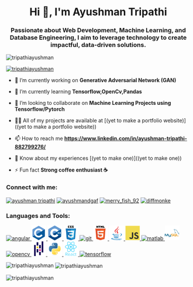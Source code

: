 <h1 align="center">Hi 👋, I'm Ayushman Tripathi</h1>
<h3 align="center">Passionate about Web Development, Machine Learning, and Database Engineering, I aim to leverage technology to create impactful, data-driven solutions.</h3>

<p align="left"> <img src="https://komarev.com/ghpvc/?username=tripathiayushman&label=Profile%20views&color=0e75b6&style=flat" alt="tripathiayushman" /> </p>

<p align="left"> <a href="https://github.com/ryo-ma/github-profile-trophy"><img src="https://github-profile-trophy.vercel.app/?username=tripathiayushman" alt="tripathiayushman" /></a> </p>

- 🔭 I’m currently working on **Generative Adversarial Network (GAN)**

- 🌱 I’m currently learning **Tensorflow,OpenCv,Pandas**

- 👯 I’m looking to collaborate on **Machine Learning Projects using Tensorflow/Pytorch**

- 👨‍💻 All of my projects are available at [(yet to make a portfolio website)]((yet to make a portfolio website))

- 📫 How to reach me **https://www.linkedin.com/in/ayushman-tripathi-882799276/**

- 📄 Know about my experiences [(yet to make one)]((yet to make one))

- ⚡ Fun fact **Strong coffee enthusiast ☕**

<h3 align="left">Connect with me:</h3>
<p align="left">
<a href="https://linkedin.com/in/ayushman tripathi" target="blank"><img align="center" src="https://raw.githubusercontent.com/rahuldkjain/github-profile-readme-generator/master/src/images/icons/Social/linked-in-alt.svg" alt="ayushman tripathi" height="30" width="40" /></a>
<a href="https://instagram.com/ayushmandgaf" target="blank"><img align="center" src="https://raw.githubusercontent.com/rahuldkjain/github-profile-readme-generator/master/src/images/icons/Social/instagram.svg" alt="ayushmandgaf" height="30" width="40" /></a>
<a href="https://www.codechef.com/users/merry_fish_92" target="blank"><img align="center" src="https://cdn.jsdelivr.net/npm/simple-icons@3.1.0/icons/codechef.svg" alt="merry_fish_92" height="30" width="40" /></a>
<a href="https://www.leetcode.com/diffmonke" target="blank"><img align="center" src="https://raw.githubusercontent.com/rahuldkjain/github-profile-readme-generator/master/src/images/icons/Social/leet-code.svg" alt="diffmonke" height="30" width="40" /></a>
</p>

<h3 align="left">Languages and Tools:</h3>
<p align="left"> <a href="https://angular.io" target="_blank" rel="noreferrer"> <img src="https://angular.io/assets/images/logos/angular/angular.svg" alt="angular" width="40" height="40"/> </a> <a href="https://www.cprogramming.com/" target="_blank" rel="noreferrer"> <img src="https://raw.githubusercontent.com/devicons/devicon/master/icons/c/c-original.svg" alt="c" width="40" height="40"/> </a> <a href="https://www.w3schools.com/cpp/" target="_blank" rel="noreferrer"> <img src="https://raw.githubusercontent.com/devicons/devicon/master/icons/cplusplus/cplusplus-original.svg" alt="cplusplus" width="40" height="40"/> </a> <a href="https://www.w3schools.com/css/" target="_blank" rel="noreferrer"> <img src="https://raw.githubusercontent.com/devicons/devicon/master/icons/css3/css3-original-wordmark.svg" alt="css3" width="40" height="40"/> </a> <a href="https://git-scm.com/" target="_blank" rel="noreferrer"> <img src="https://www.vectorlogo.zone/logos/git-scm/git-scm-icon.svg" alt="git" width="40" height="40"/> </a> <a href="https://www.w3.org/html/" target="_blank" rel="noreferrer"> <img src="https://raw.githubusercontent.com/devicons/devicon/master/icons/html5/html5-original-wordmark.svg" alt="html5" width="40" height="40"/> </a> <a href="https://www.java.com" target="_blank" rel="noreferrer"> <img src="https://raw.githubusercontent.com/devicons/devicon/master/icons/java/java-original.svg" alt="java" width="40" height="40"/> </a> <a href="https://developer.mozilla.org/en-US/docs/Web/JavaScript" target="_blank" rel="noreferrer"> <img src="https://raw.githubusercontent.com/devicons/devicon/master/icons/javascript/javascript-original.svg" alt="javascript" width="40" height="40"/> </a> <a href="https://www.mathworks.com/" target="_blank" rel="noreferrer"> <img src="https://upload.wikimedia.org/wikipedia/commons/2/21/Matlab_Logo.png" alt="matlab" width="40" height="40"/> </a> <a href="https://www.mysql.com/" target="_blank" rel="noreferrer"> <img src="https://raw.githubusercontent.com/devicons/devicon/master/icons/mysql/mysql-original-wordmark.svg" alt="mysql" width="40" height="40"/> </a> <a href="https://opencv.org/" target="_blank" rel="noreferrer"> <img src="https://www.vectorlogo.zone/logos/opencv/opencv-icon.svg" alt="opencv" width="40" height="40"/> </a> <a href="https://pandas.pydata.org/" target="_blank" rel="noreferrer"> <img src="https://raw.githubusercontent.com/devicons/devicon/2ae2a900d2f041da66e950e4d48052658d850630/icons/pandas/pandas-original.svg" alt="pandas" width="40" height="40"/> </a> <a href="https://www.python.org" target="_blank" rel="noreferrer"> <img src="https://raw.githubusercontent.com/devicons/devicon/master/icons/python/python-original.svg" alt="python" width="40" height="40"/> </a> <a href="https://reactjs.org/" target="_blank" rel="noreferrer"> <img src="https://raw.githubusercontent.com/devicons/devicon/master/icons/react/react-original-wordmark.svg" alt="react" width="40" height="40"/> </a> <a href="https://www.tensorflow.org" target="_blank" rel="noreferrer"> <img src="https://www.vectorlogo.zone/logos/tensorflow/tensorflow-icon.svg" alt="tensorflow" width="40" height="40"/> </a> </p>

<p><img align="left" src="https://github-readme-stats.vercel.app/api/top-langs?username=tripathiayushman&show_icons=true&locale=en&layout=compact" alt="tripathiayushman" /></p>

<p>&nbsp;<img align="center" src="https://github-readme-stats.vercel.app/api?username=tripathiayushman&show_icons=true&locale=en" alt="tripathiayushman" /></p>

<p><img align="center" src="https://github-readme-streak-stats.herokuapp.com/?user=tripathiayushman&" alt="tripathiayushman" /></p>
